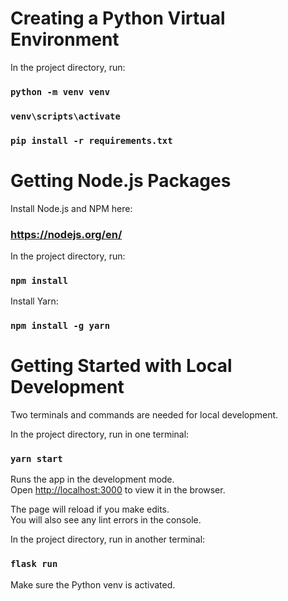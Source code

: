# Creating a Python Virtual Environment

In the project directory, run:

### `python -m venv venv`
### `venv\scripts\activate`
### `pip install -r requirements.txt`



# Getting Node.js Packages

Install Node.js and NPM here:

### https://nodejs.org/en/

In the project directory, run:

###  `npm install`

Install Yarn:

###  `npm install -g yarn`



# Getting Started with Local Development

Two terminals and commands are needed for local development.

In the project directory, run in one terminal:

### `yarn start`

Runs the app in the development mode.\
Open [http://localhost:3000](http://localhost:3000) to view it in the browser.

The page will reload if you make edits.\
You will also see any lint errors in the console.

In the project directory, run in another terminal:
### `flask run`
Make sure the Python venv is activated.

